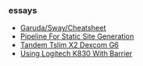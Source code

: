 ### essays

<ul><li><a href="/essays/garuda/sway/cheatsheet.html">Garuda/Sway/Cheatsheet</a></li><li><a href="/essays/pipeline_for_static_site_generation.html">Pipeline For Static Site Generation</a></li><li><a href="/essays/tandem_tslim_x2_dexcom_g6.html">Tandem Tslim X2 Dexcom G6</a></li><li><a href="/essays/using_logitech_k830_with_barrier.html">Using Logitech K830 With Barrier</a></li></ul>